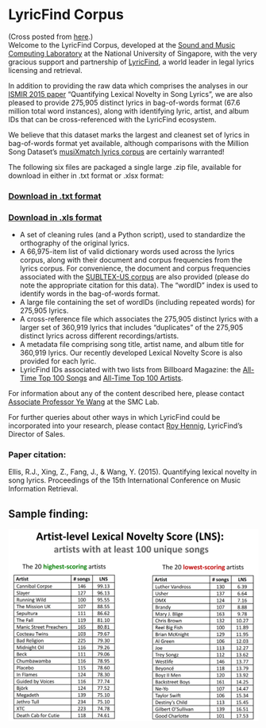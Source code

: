 # LyricFind Corpus

(Cross posted from [here](https://www.smcnus.org/lyrics/).)  
Welcome to the LyricFind Corpus, developed at the [Sound and Music Computing Laboratory](https://www.smcnus.org/) at the National University of Singapore, with the very gracious support and partnership of [LyricFind](http://www.lyricfind.com/), a world leader in legal lyrics licensing and retrieval.

In addition to providing the raw data which comprises the analyses in our [ISMIR 2015 paper](http://robjellis.net/papers/Ellis_Xing_Fang_Wang_ISMIR_2015.pdf) “Quantifying Lexical Novelty in Song Lyrics”, we are also pleased to provide 275,905 distinct lyrics in bag-of-words format (67.6 million total word instances), along with identifying lyric, artist, and album IDs that can be cross-referenced with the LyricFind ecosystem.

We believe that this dataset marks the largest and cleanest set of lyrics in bag-of-words format yet available, although comparisons with the Million Song Dataset’s [musiXmatch lyrics corpus](https://labrosa.ee.columbia.edu/millionsong/musixmatch) are certainly warranted!

The following six files are packaged a single large .zip file, available for download in either in .txt format or .xlsx format:
### [Download in .txt format](http://www.smcnus.org/data/lyricfind_corpus_txt.zip)
### [Download in .xls format](http://www.smcnus.org/data/lyricfind_corpus_xlsx.zip)
- A set of cleaning rules (and a Python script), used to standardize the orthography of the original lyrics.
- A 66,975-item list of valid dictionary words used across the lyrics corpus, along with their document and corpus frequencies from the lyrics corpus. For convenience, the document and corpus frequencies associated with the [SUBLTEX-US corpus](https://www.ugent.be/pp/experimentele-psychologie/en/research/documents/subtlexus) are also provided (please do note the appropriate citation for this data). The “wordID” index is used to identify words in the bag-of-words format.
- A large file containing the set of wordIDs (including repeated words) for 275,905 lyrics.
- A cross-reference file which associates the 275,905 distinct lyrics with a larger set of 360,919 lyrics that includes “duplicates” of the 275,905 distinct lyrics across different recordings/artists.
- A metadata file comprising song title, artist name, and album title for 360,919 lyrics. Our recently developed Lexical Novelty Score is also provided for each lyric.
- LyricFind IDs associated with two lists from Billboard Magazine: the [All-Time Top 100 Songs](https://www.billboard.com/articles/list/2155531/the-hot-100-all-time-top-songs) and [All-Time Top 100 Artists](https://www.billboard.com/articles/columns/chart-beat/5557800/hot-100-55th-anniversary-by-the-numbers-top-100-artists-most-no).

For information about any of the content described here, please contact [Associate Professor Ye Wang](mailto:wangye@comp.nus.edu.sg) at the SMC Lab.

For further queries about other ways in which LyricFind could be incorporated into your research, please contact [Roy Hennig](mailto:roy@lyricfind.com), LyricFind’s Director of Sales.

### Paper citation:
Ellis, R.J., Xing, Z., Fang, J., & Wang, Y. (2015). Quantifying lexical novelty in song lyrics. Proceedings of the 15th International Conference on Music Information Retrieval.

## Sample finding:
<img src = 'LNS_artist.png'>
